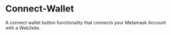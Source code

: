 # Connect-Wallet
A connect wallet button functionality that connects your Metamask Account with a Web3site.
